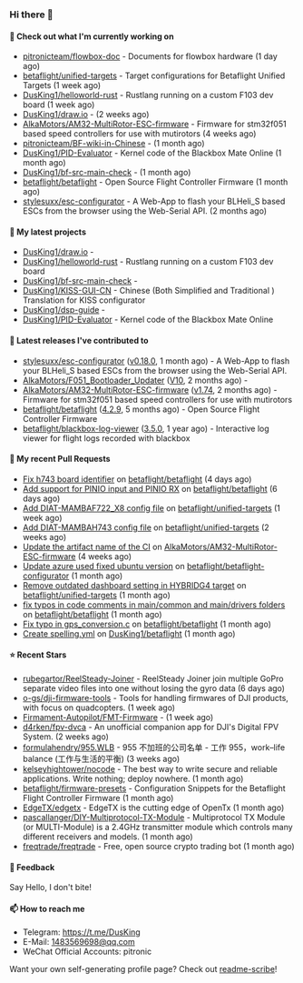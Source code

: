 ### Hi there 👋

#### 👷 Check out what I'm currently working on

- [pitronicteam/flowbox-doc](https://github.com/pitronicteam/flowbox-doc) - Documents for flowbox hardware (1 day ago)
- [betaflight/unified-targets](https://github.com/betaflight/unified-targets) - Target configurations for Betaflight Unified Targets (1 week ago)
- [DusKing1/helloworld-rust](https://github.com/DusKing1/helloworld-rust) - Rustlang running on a custom F103 dev board (1 week ago)
- [DusKing1/draw.io](https://github.com/DusKing1/draw.io) -  (2 weeks ago)
- [AlkaMotors/AM32-MultiRotor-ESC-firmware](https://github.com/AlkaMotors/AM32-MultiRotor-ESC-firmware) - Firmware for stm32f051 based speed controllers for use with mutirotors (4 weeks ago)
- [pitronicteam/BF-wiki-in-Chinese](https://github.com/pitronicteam/BF-wiki-in-Chinese) -  (1 month ago)
- [DusKing1/PID-Evaluator](https://github.com/DusKing1/PID-Evaluator) - Kernel code of the Blackbox Mate Online (1 month ago)
- [DusKing1/bf-src-main-check](https://github.com/DusKing1/bf-src-main-check) -  (1 month ago)
- [betaflight/betaflight](https://github.com/betaflight/betaflight) - Open Source Flight Controller Firmware (1 month ago)
- [stylesuxx/esc-configurator](https://github.com/stylesuxx/esc-configurator) - A Web-App to flash your BLHeli_S based ESCs from the browser using the Web-Serial API. (2 months ago)

#### 🌱 My latest projects

- [DusKing1/draw.io](https://github.com/DusKing1/draw.io) - 
- [DusKing1/helloworld-rust](https://github.com/DusKing1/helloworld-rust) - Rustlang running on a custom F103 dev board
- [DusKing1/bf-src-main-check](https://github.com/DusKing1/bf-src-main-check) - 
- [DusKing1/KISS-GUI-CN](https://github.com/DusKing1/KISS-GUI-CN) - Chinese (Both Simplified and Traditional ) Translation for KISS configurator
- [DusKing1/dsp-guide](https://github.com/DusKing1/dsp-guide) - 
- [DusKing1/PID-Evaluator](https://github.com/DusKing1/PID-Evaluator) - Kernel code of the Blackbox Mate Online

#### 🔭 Latest releases I've contributed to

- [stylesuxx/esc-configurator](https://github.com/stylesuxx/esc-configurator) ([v0.18.0](https://github.com/stylesuxx/esc-configurator/releases/tag/v0.18.0), 1 month ago) - A Web-App to flash your BLHeli_S based ESCs from the browser using the Web-Serial API.
- [AlkaMotors/F051_Bootloader_Updater](https://github.com/AlkaMotors/F051_Bootloader_Updater) ([V10](https://github.com/AlkaMotors/F051_Bootloader_Updater/releases/tag/V10), 2 months ago) - 
- [AlkaMotors/AM32-MultiRotor-ESC-firmware](https://github.com/AlkaMotors/AM32-MultiRotor-ESC-firmware) ([v1.74](https://github.com/AlkaMotors/AM32-MultiRotor-ESC-firmware/releases/tag/v1.74), 2 months ago) - Firmware for stm32f051 based speed controllers for use with mutirotors
- [betaflight/betaflight](https://github.com/betaflight/betaflight) ([4.2.9](https://github.com/betaflight/betaflight/releases/tag/4.2.9), 5 months ago) - Open Source Flight Controller Firmware
- [betaflight/blackbox-log-viewer](https://github.com/betaflight/blackbox-log-viewer) ([3.5.0](https://github.com/betaflight/blackbox-log-viewer/releases/tag/3.5.0), 1 year ago) - Interactive log viewer for flight logs recorded with blackbox

#### 🔨 My recent Pull Requests

- [Fix h743 board identifier](https://github.com/betaflight/betaflight/pull/10985) on [betaflight/betaflight](https://github.com/betaflight/betaflight) (4 days ago)
- [Add support for PINIO input and PINIO RX](https://github.com/betaflight/betaflight/pull/10983) on [betaflight/betaflight](https://github.com/betaflight/betaflight) (6 days ago)
- [Add DIAT-MAMBAF722_X8 config file](https://github.com/betaflight/unified-targets/pull/507) on [betaflight/unified-targets](https://github.com/betaflight/unified-targets) (1 week ago)
- [Add DIAT-MAMBAH743 config file](https://github.com/betaflight/unified-targets/pull/505) on [betaflight/unified-targets](https://github.com/betaflight/unified-targets) (2 weeks ago)
- [Update the artifact name of the CI](https://github.com/AlkaMotors/AM32-MultiRotor-ESC-firmware/pull/66) on [AlkaMotors/AM32-MultiRotor-ESC-firmware](https://github.com/AlkaMotors/AM32-MultiRotor-ESC-firmware) (4 weeks ago)
- [Update azure used fixed ubuntu version](https://github.com/betaflight/betaflight-configurator/pull/2576) on [betaflight/betaflight-configurator](https://github.com/betaflight/betaflight-configurator) (1 month ago)
- [Remove outdated dashboard setting in HYBRIDG4 target](https://github.com/betaflight/unified-targets/pull/498) on [betaflight/unified-targets](https://github.com/betaflight/unified-targets) (1 month ago)
- [fix typos in code comments in main/common and main/drivers folders](https://github.com/betaflight/betaflight/pull/10905) on [betaflight/betaflight](https://github.com/betaflight/betaflight) (1 month ago)
- [Fix typo in gps_conversion.c](https://github.com/betaflight/betaflight/pull/10904) on [betaflight/betaflight](https://github.com/betaflight/betaflight) (1 month ago)
- [Create spelling.yml](https://github.com/DusKing1/betaflight/pull/1) on [DusKing1/betaflight](https://github.com/DusKing1/betaflight) (1 month ago)

#### ⭐ Recent Stars

- [rubegartor/ReelSteady-Joiner](https://github.com/rubegartor/ReelSteady-Joiner) - ReelSteady Joiner join multiple GoPro separate video files into one without losing the gyro data (6 days ago)
- [o-gs/dji-firmware-tools](https://github.com/o-gs/dji-firmware-tools) - Tools for handling firmwares of DJI products, with focus on quadcopters. (1 week ago)
- [Firmament-Autopilot/FMT-Firmware](https://github.com/Firmament-Autopilot/FMT-Firmware) -  (1 week ago)
- [d4rken/fpv-dvca](https://github.com/d4rken/fpv-dvca) - An unofficial companion app for DJI&#39;s Digital FPV System. (2 weeks ago)
- [formulahendry/955.WLB](https://github.com/formulahendry/955.WLB) - 955 不加班的公司名单 - 工作 955，work–life balance (工作与生活的平衡) (3 weeks ago)
- [kelseyhightower/nocode](https://github.com/kelseyhightower/nocode) - The best way to write secure and reliable applications. Write nothing; deploy nowhere. (1 month ago)
- [betaflight/firmware-presets](https://github.com/betaflight/firmware-presets) - Configuration Snippets for the Betaflight Flight Controller Firmware (1 month ago)
- [EdgeTX/edgetx](https://github.com/EdgeTX/edgetx) - EdgeTX is the cutting edge of OpenTx (1 month ago)
- [pascallanger/DIY-Multiprotocol-TX-Module](https://github.com/pascallanger/DIY-Multiprotocol-TX-Module) - Multiprotocol TX Module (or MULTI-Module) is a 2.4GHz transmitter module which controls many different receivers and models. (1 month ago)
- [freqtrade/freqtrade](https://github.com/freqtrade/freqtrade) - Free, open source crypto trading bot (1 month ago)

#### 💬 Feedback

Say Hello, I don't bite!

#### 📫 How to reach me

- Telegram: https://t.me/DusKing
- E-Mail: 1483569698@qq.com
- WeChat Official Accounts: pitronic

Want your own self-generating profile page? Check out [readme-scribe](https://github.com/muesli/readme-scribe)!
